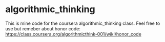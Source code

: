 algorithmic_thinking
====================
This is mine code for the coursera algorithmic_thinking class. Feel free to use but remeber about honor code: 
https://class.coursera.org/algorithmicthink-001/wiki/honor_code
